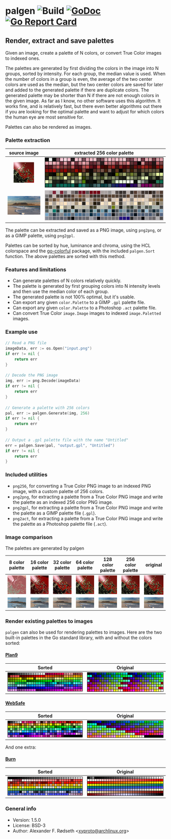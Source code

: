 # palgen ![Build](https://github.com/xyproto/palgen/workflows/Build/badge.svg) [![GoDoc](https://godoc.org/github.com/xyproto/palgen?status.svg)](http://godoc.org/github.com/xyproto/palgen) [![Go Report Card](https://goreportcard.com/badge/github.com/xyproto/palgen)](https://goreportcard.com/report/github.com/xyproto/palgen)

## Render, extract and save palettes

Given an image, create a palette of N colors, or convert True Color images to indexed ones.

The palettes are generated by first dividing the colors in the image into N groups, sorted by intensity. For each group, the median value is used. When the number of colors in a group is even, the average of the two center colors are used as the median, but the two center colors are saved for later and added to the generated palette if there are duplicate colors. The generated palette may be shorter than N if there are not enough colors in the given image. As far as I know, no other software uses this algorithm. It works fine, and is relatively fast, but there even better algorithms out there if you are looking for the optimal palette and want to adjust for which colors the human eye are most sensitive for.

Palettes can also be rendered as images.

### Palette extraction

| source image | extracted 256 color palette |
| :---:    | :---:                       |
| ![png](testdata/splash.png) | ![png](testdata/splash_pal.png) |
| ![png](testdata/tm_small.png) | ![png](testdata/tm_small_pal.png) |

The palette can be extracted and saved as a PNG image, using `png2png`, or as a GIMP palette, using `png2gpl`.

Palettes can be sorted by hue, luminance and chroma, using the HCL colorspace and the [go-colorful](https://github.com/lucasb-eyer/go-colorful) package, with the included `palgen.Sort` function. The above palettes are sorted with this method.

### Features and limitations

* Can generate palettes of N colors relatively quickly.
* The palette is generated by first grouping colors into N intensity levels and then use the median color of each group.
* The generated palette is not 100% optimal, but it's usable.
* Can export any given `color.Palette` to a GIMP `.gpl` palette file.
* Can export any given `color.Palette` to a Photoshop `.act` palette file.
* Can convert True Color `image.Image` images to indexed `image.Paletted` images.

### Example use

```go
// Read a PNG file
imageData, err := os.Open("input.png")
if err != nil {
    return err
}

// Decode the PNG image
img, err := png.Decode(imageData)
if err != nil {
    return err
}

// Generate a palette with 256 colors
pal, err := palgen.Generate(img, 256)
if err != nil {
    return err
}

// Output a .gpl palette file with the name "Untitled"
err = palgen.Save(pal, "output.gpl", "Untitled")
if err != nil {
    return err
}
```

### Included utilities

* `png256`, for converting a True Color PNG image to an indexed PNG image, with a custom palette of 256 colors.
* `png2png`, for extracting a palette from a True Color PNG image and write the palette as an indexed 256 color PNG image.
* `png2gpl`, for extracting a palette from a True Color PNG image and write the palette as a GIMP palette file (`.gpl`).
* `png2act`, for extracting a palette from a True Color PNG image and write the palette as a Photoshop palette file (`.act`).

### Image comparison

The palettes are generated by palgen

| 8 color palette | 16 color palette | 32 color palette | 64 color palette | 128 color palette | 256 color palette | original |
| :---: | :---: | :---: | :---: | :---: | :---: | :---: |
| ![png](testdata/splash8.png)   | ![png](testdata/splash16.png)   | ![png](testdata/splash32.png)   | ![png](testdata/splash64.png)   | ![png](testdata/splash128.png)   | ![png](testdata/splash256.png)   | ![png](testdata/splash.png) |
| ![png](testdata/tm_small8.png)   | ![png](testdata/tm_small16.png)   | ![png](testdata/tm_small32.png)   | ![png](testdata/tm_small64.png)   | ![png](testdata/tm_small128.png)   | ![png](testdata/tm_small256.png)   | ![png](testdata/tm_small.png) |

### Render existing palettes to images

`palgen` can also be used for rendering palettes to images. Here are the two built-in palettes in the Go standard library, with and without the colors sorted:

#### [Plan9](https://golang.org/pkg/image/color/palette/#Plan9)

| Sorted | Original |
| :---: | :---: |
| ![png](img/plan9.png) | ![png](img/plan9_unsorted.png) |

#### [WebSafe](https://golang.org/pkg/image/color/palette/#WebSafe)

| Sorted | Original |
| :---: | :---: |
| ![png](img/websafe.png) | ![png](img/websafe_unsorted.png) |

And one extra:

#### [Burn](https://github.com/xyproto/burnpal)

| Sorted | Original |
| :---: | :---: |
| ![png](img/burn.png) | ![png](img/burn_unsorted.png) |


### General info

* Version: 1.5.0
* License: BSD-3
* Author: Alexander F. Rødseth &lt;xyproto@archlinux.org&gt;
